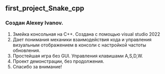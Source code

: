 ## first_project_Snake_cpp
### Создан Alexey Ivanov.

1. Змейка консольная на С++. Создана с помощью visual studio 2022
2. Дает понимания механики взаимодействия кода и управления визуальным отображением в консоли 
   с настройкой частоты обновления.
3. Простейшая игра без GUI. Управления клавишами A,S,D,W.
4. Проект демонстрации, без продолжения.  
5. Спасибо за внимание!


